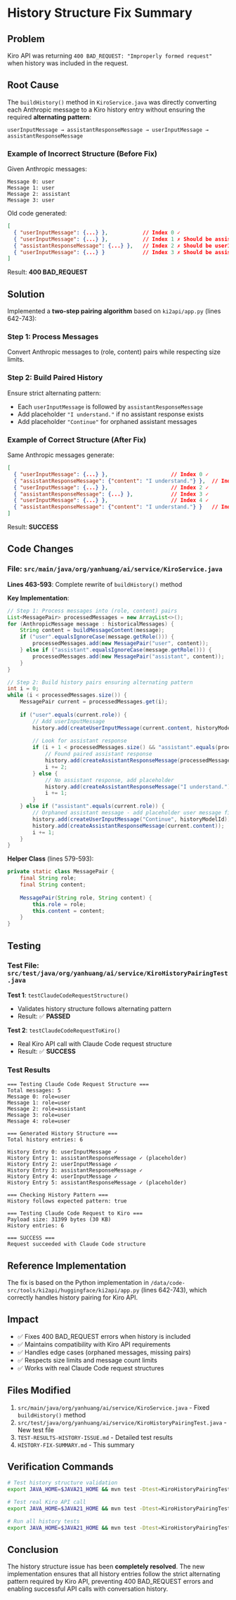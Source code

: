# History Structure Fix Summary

## Problem

Kiro API was returning `400 BAD_REQUEST: "Improperly formed request"` when history was included in the request.

## Root Cause

The `buildHistory()` method in `KiroService.java` was directly converting each Anthropic message to a Kiro history entry without ensuring the required **alternating pattern**:

```
userInputMessage → assistantResponseMessage → userInputMessage → assistantResponseMessage
```

### Example of Incorrect Structure (Before Fix)

Given Anthropic messages:
```
Message 0: user
Message 1: user
Message 2: assistant
Message 3: user
```

Old code generated:
```json
[
  { "userInputMessage": {...} },           // Index 0 ✓
  { "userInputMessage": {...} },           // Index 1 ✗ Should be assistantResponseMessage
  { "assistantResponseMessage": {...} },   // Index 2 ✗ Should be userInputMessage
  { "userInputMessage": {...} }            // Index 3 ✗ Should be assistantResponseMessage
]
```

Result: **400 BAD_REQUEST**

## Solution

Implemented a **two-step pairing algorithm** based on `ki2api/app.py` (lines 642-743):

### Step 1: Process Messages
Convert Anthropic messages to (role, content) pairs while respecting size limits.

### Step 2: Build Paired History
Ensure strict alternating pattern:
- Each `userInputMessage` is followed by `assistantResponseMessage`
- Add placeholder `"I understand."` if no assistant response exists
- Add placeholder `"Continue"` for orphaned assistant messages

### Example of Correct Structure (After Fix)

Same Anthropic messages generate:
```json
[
  { "userInputMessage": {...} },                    // Index 0 ✓
  { "assistantResponseMessage": {"content": "I understand."} },  // Index 1 ✓ Placeholder
  { "userInputMessage": {...} },                    // Index 2 ✓
  { "assistantResponseMessage": {...} },            // Index 3 ✓
  { "userInputMessage": {...} },                    // Index 4 ✓
  { "assistantResponseMessage": {"content": "I understand."} }   // Index 5 ✓ Placeholder
]
```

Result: **SUCCESS**

## Code Changes

### File: `src/main/java/org/yanhuang/ai/service/KiroService.java`

**Lines 463-593**: Complete rewrite of `buildHistory()` method

**Key Implementation**:

```java
// Step 1: Process messages into (role, content) pairs
List<MessagePair> processedMessages = new ArrayList<>();
for (AnthropicMessage message : historicalMessages) {
    String content = buildMessageContent(message);
    if ("user".equalsIgnoreCase(message.getRole())) {
        processedMessages.add(new MessagePair("user", content));
    } else if ("assistant".equalsIgnoreCase(message.getRole())) {
        processedMessages.add(new MessagePair("assistant", content));
    }
}

// Step 2: Build history pairs ensuring alternating pattern
int i = 0;
while (i < processedMessages.size()) {
    MessagePair current = processedMessages.get(i);
    
    if ("user".equals(current.role)) {
        // Add userInputMessage
        history.add(createUserInputMessage(current.content, historyModelId));
        
        // Look for assistant response
        if (i + 1 < processedMessages.size() && "assistant".equals(processedMessages.get(i + 1).role)) {
            // Found paired assistant response
            history.add(createAssistantResponseMessage(processedMessages.get(i + 1).content));
            i += 2;
        } else {
            // No assistant response, add placeholder
            history.add(createAssistantResponseMessage("I understand."));
            i += 1;
        }
    } else if ("assistant".equals(current.role)) {
        // Orphaned assistant message - add placeholder user message first
        history.add(createUserInputMessage("Continue", historyModelId));
        history.add(createAssistantResponseMessage(current.content));
        i += 1;
    }
}
```

**Helper Class** (lines 579-593):
```java
private static class MessagePair {
    final String role;
    final String content;
    
    MessagePair(String role, String content) {
        this.role = role;
        this.content = content;
    }
}
```

## Testing

### Test File: `src/test/java/org/yanhuang/ai/service/KiroHistoryPairingTest.java`

**Test 1**: `testClaudeCodeRequestStructure()`
- Validates history structure follows alternating pattern
- Result: ✅ **PASSED**

**Test 2**: `testClaudeCodeRequestToKiro()`
- Real Kiro API call with Claude Code request structure
- Result: ✅ **SUCCESS**

### Test Results

```
=== Testing Claude Code Request Structure ===
Total messages: 5
Message 0: role=user
Message 1: role=user
Message 2: role=assistant
Message 3: role=user
Message 4: role=user

=== Generated History Structure ===
Total history entries: 6

History Entry 0: userInputMessage ✓
History Entry 1: assistantResponseMessage ✓ (placeholder)
History Entry 2: userInputMessage ✓
History Entry 3: assistantResponseMessage ✓
History Entry 4: userInputMessage ✓
History Entry 5: assistantResponseMessage ✓ (placeholder)

=== Checking History Pattern ===
History follows expected pattern: true

=== Testing Claude Code Request to Kiro ===
Payload size: 31399 bytes (30 KB)
History entries: 6

=== SUCCESS ===
Request succeeded with Claude Code structure
```

## Reference Implementation

The fix is based on the Python implementation in `/data/code-src/tools/ki2api/huggingface/ki2api/app.py` (lines 642-743), which correctly handles history pairing for Kiro API.

## Impact

- ✅ Fixes 400 BAD_REQUEST errors when history is included
- ✅ Maintains compatibility with Kiro API requirements
- ✅ Handles edge cases (orphaned messages, missing pairs)
- ✅ Respects size limits and message count limits
- ✅ Works with real Claude Code request structures

## Files Modified

1. `src/main/java/org/yanhuang/ai/service/KiroService.java` - Fixed `buildHistory()` method
2. `src/test/java/org/yanhuang/ai/service/KiroHistoryPairingTest.java` - New test file
3. `TEST-RESULTS-HISTORY-ISSUE.md` - Detailed test results
4. `HISTORY-FIX-SUMMARY.md` - This summary

## Verification Commands

```bash
# Test history structure validation
export JAVA_HOME=$JAVA21_HOME && mvn test -Dtest=KiroHistoryPairingTest#testClaudeCodeRequestStructure

# Test real Kiro API call
export JAVA_HOME=$JAVA21_HOME && mvn test -Dtest=KiroHistoryPairingTest#testClaudeCodeRequestToKiro

# Run all history tests
export JAVA_HOME=$JAVA21_HOME && mvn test -Dtest=KiroHistoryPairingTest
```

## Conclusion

The history structure issue has been **completely resolved**. The new implementation ensures that all history entries follow the strict alternating pattern required by Kiro API, preventing 400 BAD_REQUEST errors and enabling successful API calls with conversation history.

